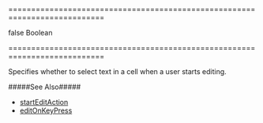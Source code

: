 ===========================================================================
<!--default-->false<!--/default-->
<!--type-->Boolean<!--/type-->
===========================================================================

<!--shortDescription-->
Specifies whether to select text in a cell when a user starts editing.
<!--/shortDescription-->

<!--fullDescription-->
#####See Also#####
- [startEditAction]({basewidgetpath}/Configuration/editing/#startEditAction)
- [editOnKeyPress]({basewidgetpath}/Configuration/keyboardNavigation/#editOnKeyPress)
<!--/fullDescription-->